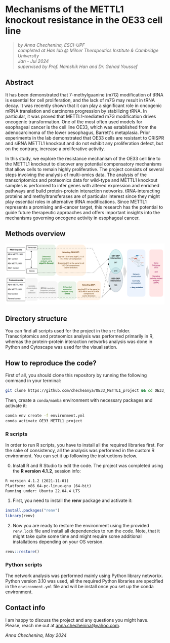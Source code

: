 # Mechanisms of the METTL1 knockout resistance in the OE33 cell line
> _by Anna Chechenina, ESCI-UPF_ <br>
> _completed at Han lab @ Milner Therapeutics Institute & Cambridge University_ <br>
> _Jan - Jul 2024_ <br>
> _supervised by Prof. Namshik Han and Dr. Gehad Youssef_


## Abstract

It has been demonstrated that 7-methylguanine (m7G) modification of tRNA is essential for cell proliferation, and the lack of m7G may result in tRNA decay. It was recently shown that it can play a significant role in oncogenic mRNA translation and carcinoma progression by stabilizing tRNA. In particular, it was proved that METTL1-mediated m7G modification drives oncogenic transformation.
One of the most often used models for esophageal cancer is the cell line OE33, which was established from the adenocarcinoma of the lower oesophagus, Barrett's metaplasia. Prior experiments in the lab demonstrated that OE33 cells are resistant to CRISPR and siRNA METTL1 knockout and do not exhibit any proliferation defect, but on the contrary, increase a proliferative activity.

In this study, we explore the resistance mechanism of the OE33 cell line to the METTL1 knockout to discover any potential compensatory mechanisms that allow cells to remain highly proliferative. The project consists of several steps involving the analysis of multi-omics data. The analysis of the transcriptomics and proteomics data for wild-type and METTL1 knockout samples is performed to infer genes with altered expression and enriched pathways and build protein-protein interaction networks. tRNA-interacting proteins and methyltransferases are of particular interest since they might play essential roles in alternative tRNA modifications. Since METTL1 represents a promising anti-cancer target, this research has the potential to guide future therapeutic approaches and offers important insights into the mechanisms governing oncogene activity in esophageal cancer.

## Methods overview

<img alt="Alt text" src="./img/full_pipeline_scheme.png" width="800px">

## Directory structure

You can find all scripts used for the project in the `src` folder. Transcriptomics and proteomics analysis was performed primarily in R, whereas the protein-protein interaction networks analysis was done in Python and Cytoscape was used for the visualisation.

## How to reproduce the code?

First of all, you should clone this repository by running the following command in your terminal:

```bash
git clone https://github.com/checheanya/OE33_METTL1_project && cd OE33_METTL1_project
```

Then, create a `conda/mamba` environment with necessary packages and activate it:

```bash
conda env create -f environment.yml
conda activate OE33_METTL1_project
```

### R scripts
In order to run R scripts, you have to install all the required libraries first. For the sake of consistency, all the analysis was performed in the custom R environment. You can set it up following the instructions below. 

0. Install R and R Studio to edit the code. The project was completed using the **R version 4.1.2**, session info:

```
R version 4.1.2 (2021-11-01)
Platform: x86_64-pc-linux-gnu (64-bit)
Running under: Ubuntu 22.04.4 LTS
```

1. First, you need to install the **renv** package and activate it:

```R
install.packages("renv")
library(renv)
```

2. Now you are ready to restore the environment using the provided `renv.lock` file and install all dependencies to run the code. Note, that it might take quite some time and might require some additional installations depending on your OS version. 

```R
renv::restore()
```

### Python scripts

The network analysis was performed mainly using Python library networkx. Python version 3.10 was used, all the required Python libraries are specified in the `environment.yml` file and will be install once you set up the conda environment. 

## Contact info

I am happy to discuss the project and any questions you might have. Please, reach me out at [anna.chechenina@yahoo.com](mailto:anna.chechenina@yahoo.com).

_Anna Chechenina, May 2024_
